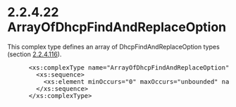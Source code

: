 <html dir="LTR" xmlns:mshelp="http://msdn.microsoft.com/mshelp" xmlns:ddue="http://ddue.schemas.microsoft.com/authoring/2003/5" xmlns:xlink="http://www.w3.org/1999/xlink" xmlns:tool="http://www.microsoft.com/tooltip">
 <body>
 <div id="header">
 <h1 class="heading">2.2.4.22 ArrayOfDhcpFindAndReplaceOption</h1>
 </div>
 <div id="mainSection">
 <div id="mainBody">
 <div id="allHistory" class="saveHistory"></div>
 <div id="sectionSection0" class="section" name="collapseableSection">
 

<p>This complex type defines an array of
DhcpFindAndReplaceOption types (section <a href="ab970463-2b05-4c62-9418-106858fdaf3e.md">2.2.4.116</a>).</p>

<dl>
<dd>
<div><pre> &lt;xs:complexType name=&quot;ArrayOfDhcpFindAndReplaceOption&quot;&gt;
   &lt;xs:sequence&gt;
     &lt;xs:element minOccurs=&quot;0&quot; maxOccurs=&quot;unbounded&quot; name=&quot;DhcpFindAndReplaceOption&quot; nillable=&quot;true&quot; type=&quot;ipam:DhcpFindAndReplaceOption&quot; /&gt;
   &lt;/xs:sequence&gt;
 &lt;/xs:complexType&gt;
</pre></div>
</dd></dl>


 </div>
 </div>
 </div>
 </body>
</html>